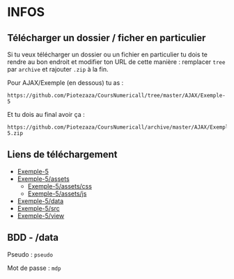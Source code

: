 # INFOS

## Télécharger un dossier / ficher en particulier

Si tu veux télécharger un dossier ou un fichier en particulier tu dois te rendre au bon endroit et modifier ton URL de cette manière : remplacer `tree` par `archive` et rajouter `.zip` à la fin.

Pour AJAX/Exemple (en dessous) tu as :

```
https://github.com/Piotezaza/CoursNumericall/tree/master/AJAX/Exemple-5
```

Et tu dois au final avoir ça :
```
https://github.com/Piotezaza/CoursNumericall/archive/master/AJAX/Exemple-5.zip
```

## Liens de téléchargement

- [Exemple-5](https://github.com/Piotezaza/CoursNumericall/archive/master/AJAX/Exemple-5.zip)
- [Exemple-5/assets](https://github.com/Piotezaza/CoursNumericall/archive/master/AJAX/Exemple-5/assets.zip)
    - [Exemple-5/assets/css](https://github.com/Piotezaza/CoursNumericall/archive/master/AJAX/Exemple-5/css.zip)
    - [Exemple-5/assets/js](https://github.com/Piotezaza/CoursNumericall/archive/master/AJAX/Exemple-5/js.zip)
- [Exemple-5/data](https://github.com/Piotezaza/CoursNumericall/archive/master/AJAX/Exemple-5/data.zip)
- [Exemple-5/src](https://github.com/Piotezaza/CoursNumericall/archive/master/AJAX/Exemple-5/src.zip)
- [Exemple-5/view](https://github.com/Piotezaza/CoursNumericall/archive/master/AJAX/Exemple-5/view.zip)

## BDD - /data

Pseudo : `pseudo`

Mot de passe : `mdp`